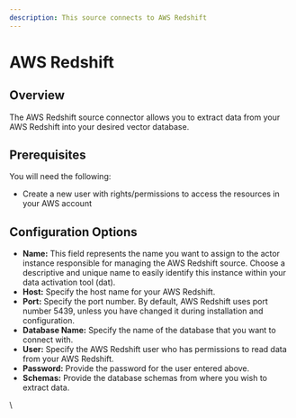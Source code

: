 ```yaml
---
description: This source connects to AWS Redshift
---
```


# AWS Redshift

## Overview

The AWS Redshift source connector allows you to extract data from your AWS Redshift into your desired vector database.

## Prerequisites

You will need the following:

* Create a new user with rights/permissions to access the resources in your AWS account

## Configuration Options

* **Name:** This field represents the name you want to assign to the actor instance responsible for managing the AWS Redshift source. Choose a descriptive and unique name to easily identify this instance within your data activation tool (dat).
* **Host:** Specify the host name for your AWS Redshift.
* **Port:** Specify the port number. By default, AWS Redshift uses port number 5439, unless you have changed it during installation and configuration.&#x20;
* **Database Name:** Specify the name of the database that you want to connect with.
* **User:** Specify the AWS Redshift user who has permissions to read data from your AWS Redshift.
* **Password:** Provide the password for the user entered above.
* **Schemas:** Provide the database schemas from where you wish to extract data.

\
